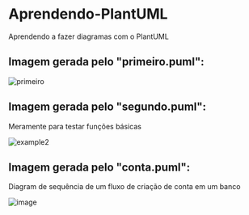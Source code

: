 # Aprendendo-PlantUML

Aprendendo a fazer diagramas com o PlantUML

<h2>Imagem gerada pelo "primeiro.puml":</h2>

![primeiro](https://user-images.githubusercontent.com/59696629/153645970-f553c720-9536-46f9-a9cd-15c2ddebd0da.png)

<h2>Imagem gerada pelo "segundo.puml":</h2>

Meramente para testar funções básicas

![example2](https://user-images.githubusercontent.com/59696629/154405156-72583cb2-76ca-4374-ae25-368aaa7633f1.png)

<h2>Imagem gerada pelo "conta.puml":</h2>

Diagram de sequência de um fluxo de criação de conta em um banco

![image](https://user-images.githubusercontent.com/59696629/172742441-14ba2746-47d2-4c71-a018-dda699402943.png)
